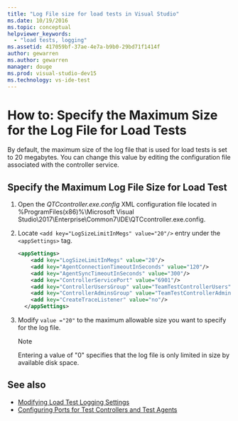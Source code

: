 ```yaml
---
title: "Log File size for load tests in Visual Studio"
ms.date: 10/19/2016
ms.topic: conceptual
helpviewer_keywords:
  - "load tests, logging"
ms.assetid: 417059bf-37ae-4e7a-b9b0-29bd71f1414f
author: gewarren
ms.author: gewarren
manager: douge
ms.prod: visual-studio-dev15
ms.technology: vs-ide-test
---
```

# How to: Specify the Maximum Size for the Log File for Load Tests

By default, the maximum size of the log file that is used for load tests is set to 20 megabytes. You can change this value by editing the configuration file associated with the controller service.

## Specify the Maximum Log File Size for Load Test

1.  Open the *QTCcontroller.exe.config* XML configuration file located in %ProgramFiles(x86)%\Microsoft Visual Studio\2017\Enterprise\Common7\IDE\QTCcontroller.exe.config.

2.  Locate `<add key="LogSizeLimitInMegs" value="20"/>` entry under the `<appSettings>` tag.

    ```xml
    <appSettings>
        <add key="LogSizeLimitInMegs" value="20"/>
        <add key="AgentConnectionTimeoutInSeconds" value="120"/>
        <add key="AgentSyncTimeoutInSeconds" value="300"/>
        <add key="ControllerServicePort" value="6901"/>
        <add key="ControllerUsersGroup" value="TeamTestControllerUsers"/>
        <add key="ControllerAdminsGroup" value="TeamTestControllerAdmins"/>
        <add key="CreateTraceListener" value="no"/>
      </appSettings>
    ```

3.  Modify `value ="20"` to the maximum allowable size you want to specify for the log file.

    > [!NOTE]
    > Entering a value of "0" specifies that the log file is only limited in size by available disk space.

## See also

- [Modifying Load Test Logging Settings](../test/modify-load-test-logging-settings.md)
- [Configuring Ports for Test Controllers and Test Agents](../test/configure-ports-for-test-controllers-and-test-agents.md)